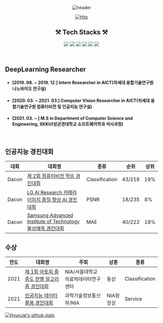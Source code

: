 <div align='center'>
  
  ![header](https://capsule-render.vercel.app/api?type=rect&color=gradient&height=280&section=header&text=HyunJai's%20GitHub&fontSize=50&animation=scaleIn)
	
</div>

<div align=center>
	
  [![Hits](https://hits.seeyoufarm.com/api/count/incr/badge.svg?url=https%3A%2F%2Fgithub.com%2FHyunJai)](https://hits.seeyoufarm.com) 
	
</div>

<div align=center>
	
## ⚒️ Tech Stacks ⚒️ </br>
	
	
<img src="https://img.shields.io/badge/Python-3766AB?style=flat-square&logo=Python&logoColor=white"/></a>
<img src="https://img.shields.io/badge/PyTorch-EE4C2C?style=flat-square&logo=PyTorch&logoColor=white"/></a>
<img src="https://img.shields.io/badge/OpenCV-5C3EE8?style=flat-square&logo=OpenCV&logoColor=white"/></a>
<img src="https://img.shields.io/badge/TensorFlow-FF6F00?style=flat-square&logo=TensorFlow&logoColor=white"/></a>
<img src="https://img.shields.io/badge/Jetson Nano-76B900?style=flat-square&logo=NVIDIA&logoColor=white"/></a>
<img src="https://img.shields.io/badge/Jetson Xavier-76B900?style=flat-square&logo=NVIDIA&logoColor=white"/></a>

</div>

<br>

## DeepLearning Researcher ## 
- #### [2019. 08. ~ 2019. 12.] Intern Researcher in AICT(차세대 융합기술연구원 나노바이오 연구실)
- #### [2020. 03. ~ 2021. 03.] Computer Vision Researcher in AICT(차세대 융합기술연구원 컴퓨터비전 및 인공지능 연구실)
- #### [2021. 03. ~          ] M.S in Department of Computer Science and Engineering, SKKU(성균관대학교 소프트웨어학과 석사과정)
</br>
</div>

## 인공지능 경진대회 ##
  |대회|대회명|종류|순위|상위|
  |---|------|----|----|----|
  |Dacon|[제 2회 컴퓨터비전 학습 경진대회](https://dacon.io/competitions/official/235697/overview/description)|Classification|43/216|19%|
  |Dacon|[LG AI Research 카메라 이미지 품질 향상 AI 경진대회](https://dacon.io/competitions/official/235746/overview/description)|PSNR|18/235|8%|
  |Dacon|[Samsung Advanced Institute of Technology 물성예측 경진대회](https://dacon.io/competitions/official/235789/overview/description)|MAE|40/222|18%|
  
## 수상 ##
  |연도|대회명|주최|상훈|종류|
  |---|------|----|----|----|
  |2021|[제 1회 아토피 중증도 판별 알고리즘 경진대회](https://sam.healthbigdata.org/)|NIA/서울대학교 의료빅데이터연구센터|동상|Classification|
  |2021|[인공지능 데이터 활용 경진대회](http://aihub-competition.or.kr/aidea)|과학기술정보통신부/NIA|NIA원장상|Service|


   [![HyunJai's github stats](https://github-readme-stats.vercel.app/api?username=HyunJai)](https://github.com/HyunJai/github-readme-stats)
